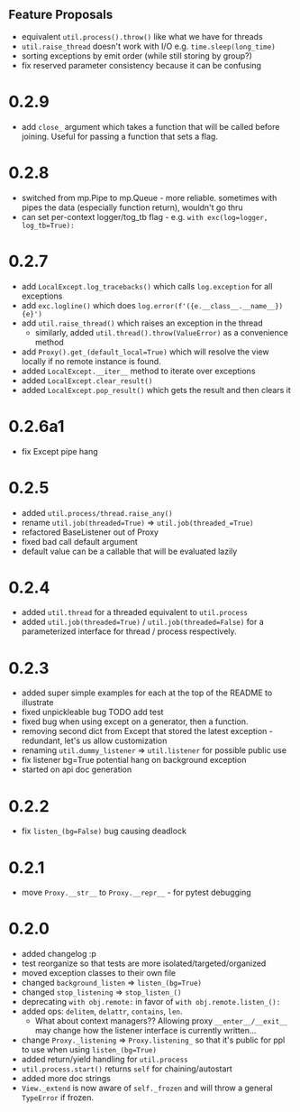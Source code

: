## Feature Proposals
 - equivalent `util.process().throw()` like what we have for threads
 - `util.raise_thread` doesn't work with I/O e.g. `time.sleep(long_time)`
 - sorting exceptions by emit order (while still storing by group?)
 - fix reserved parameter consistency because it can be confusing

# 0.2.9
 - add `close_` argument which takes a function that will be called before joining. Useful for passing a function that sets a flag.

# 0.2.8
 - switched from mp.Pipe to mp.Queue - more reliable. sometimes with pipes the data (especially function return), wouldn't go thru
 - can set per-context logger/tog_tb flag - e.g. `with exc(log=logger, log_tb=True):`

# 0.2.7
 - add `LocalExcept.log_tracebacks()` which calls `log.exception` for all exceptions
 - add `exc.logline()` which does `log.error(f'({e.__class__.__name__}) {e}')`
 - add `util.raise_thread()` which raises an exception in the thread
    - similarly, added `util.thread().throw(ValueError)` as a convenience method
 - add `Proxy().get_(default_local=True)` which will resolve the view locally if no remote instance is found.
 - added `LocalExcept.__iter__` method to iterate over exceptions
 - added `LocalExcept.clear_result()`
 - added `LocalExcept.pop_result()` which gets the result and then clears it

# 0.2.6a1
 - fix Except pipe hang

# 0.2.5
 - added `util.process/thread.raise_any()`
 - rename `util.job(threaded=True)` => `util.job(threaded_=True)`
 - refactored BaseListener out of Proxy
 - fixed bad call default argument
 - default value can be a callable that will be evaluated lazily

# 0.2.4
 - added `util.thread` for a threaded equivalent to `util.process`
 - added `util.job(threaded=True)` / `util.job(threaded=False)` for a parameterized interface for thread / process respectively.

# 0.2.3
 - added super simple examples for each at the top of the README to illustrate
 - fixed unpickleable bug TODO add test
 - fixed bug when using except on a generator, then a function.
 - removing second dict from Except that stored the latest exception - redundant, let's us allow customization
 - renaming `util.dummy_listener` => `util.listener` for possible public use
 - fix listener bg=True potential hang on background exception
 - started on api doc generation

# 0.2.2
 - fix `listen_(bg=False)` bug causing deadlock

# 0.2.1
 - move `Proxy.__str__` to `Proxy.__repr__` - for pytest debugging

# 0.2.0
 - added changelog :p
 - test reorganize so that tests are more isolated/targeted/organized
 - moved exception classes to their own file
 - changed `background_listen` => `listen_(bg=True)`
 - changed `stop_listening` => `stop_listen_()`
 - deprecating `with obj.remote:` in favor of `with obj.remote.listen_():`
 - added ops: `delitem`, `delattr`, `contains`, `len`.
    - What about context managers?? Allowing proxy `__enter__/__exit__` may change how the listener interface is currently written...
 - change `Proxy._listening` => `Proxy.listening_` so that it's public for ppl to use when using `listen_(bg=True)`
 - added return/yield handling for `util.process`
 - `util.process.start()` returns `self` for chaining/autostart
 - added more doc strings
 - `View._extend` is now aware of `self._frozen` and will throw a general `TypeError` if frozen.
